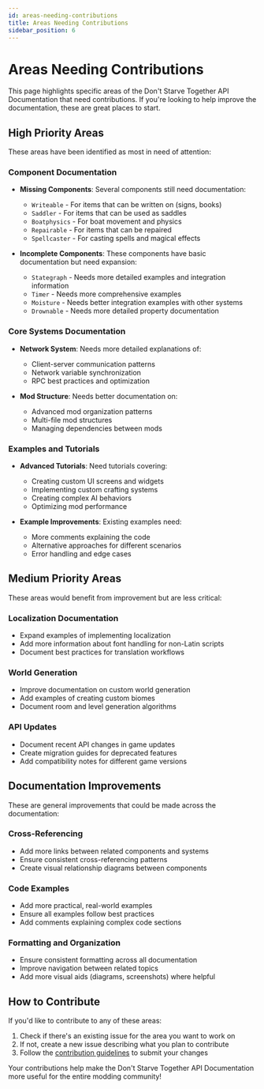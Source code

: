 ```yaml
---
id: areas-needing-contributions
title: Areas Needing Contributions
sidebar_position: 6
---
```


# Areas Needing Contributions

This page highlights specific areas of the Don't Starve Together API Documentation that need contributions. If you're looking to help improve the documentation, these are great places to start.

## High Priority Areas

These areas have been identified as most in need of attention:

### Component Documentation

- **Missing Components**: Several components still need documentation:
  - `Writeable` - For items that can be written on (signs, books)
  - `Saddler` - For items that can be used as saddles
  - `Boatphysics` - For boat movement and physics
  - `Repairable` - For items that can be repaired
  - `Spellcaster` - For casting spells and magical effects

- **Incomplete Components**: These components have basic documentation but need expansion:
  - `Stategraph` - Needs more detailed examples and integration information
  - `Timer` - Needs more comprehensive examples
  - `Moisture` - Needs better integration examples with other systems
  - `Drownable` - Needs more detailed property documentation

### Core Systems Documentation

- **Network System**: Needs more detailed explanations of:
  - Client-server communication patterns
  - Network variable synchronization
  - RPC best practices and optimization

- **Mod Structure**: Needs better documentation on:
  - Advanced mod organization patterns
  - Multi-file mod structures
  - Managing dependencies between mods

### Examples and Tutorials

- **Advanced Tutorials**: Need tutorials covering:
  - Creating custom UI screens and widgets
  - Implementing custom crafting systems
  - Creating complex AI behaviors
  - Optimizing mod performance

- **Example Improvements**: Existing examples need:
  - More comments explaining the code
  - Alternative approaches for different scenarios
  - Error handling and edge cases

## Medium Priority Areas

These areas would benefit from improvement but are less critical:

### Localization Documentation

- Expand examples of implementing localization
- Add more information about font handling for non-Latin scripts
- Document best practices for translation workflows

### World Generation

- Improve documentation on custom world generation
- Add examples of creating custom biomes
- Document room and level generation algorithms

### API Updates

- Document recent API changes in game updates
- Create migration guides for deprecated features
- Add compatibility notes for different game versions

## Documentation Improvements

These are general improvements that could be made across the documentation:

### Cross-Referencing

- Add more links between related components and systems
- Ensure consistent cross-referencing patterns
- Create visual relationship diagrams between components

### Code Examples

- Add more practical, real-world examples
- Ensure all examples follow best practices
- Add comments explaining complex code sections

### Formatting and Organization

- Ensure consistent formatting across all documentation
- Improve navigation between related topics
- Add more visual aids (diagrams, screenshots) where helpful

## How to Contribute

If you'd like to contribute to any of these areas:

1. Check if there's an existing issue for the area you want to work on
2. If not, create a new issue describing what you plan to contribute
3. Follow the [contribution guidelines](contribution-guidelines.md) to submit your changes

Your contributions help make the Don't Starve Together API Documentation more useful for the entire modding community! 